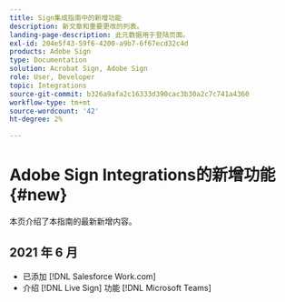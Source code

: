 ```yaml
---
title: Sign集成指南中的新增功能
description: 新文章和重要更改的列表。
landing-page-description: 此元数据用于登陆页面。
exl-id: 204e5f43-59f6-4200-a9b7-6f67ecd32c4d
products: Adobe Sign
type: Documentation
solution: Acrobat Sign, Adobe Sign
role: User, Developer
topic: Integrations
source-git-commit: b326a9afa2c16333d390cac3b30a2c7c741a4360
workflow-type: tm+mt
source-wordcount: '42'
ht-degree: 2%

---
```


# Adobe Sign Integrations的新增功能 {#new}

本页介绍了本指南的最新新增内容。

## 2021 年 6 月

* 已添加 [!DNL Salesforce Work.com]
* 介绍 [!DNL Live Sign] 功能 [!DNL Microsoft Teams]


